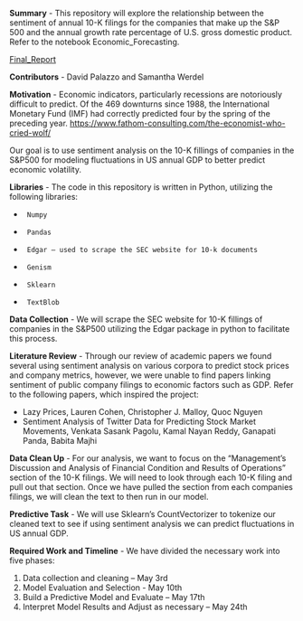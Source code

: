 
**Summary** - This repository will explore the relationship between the sentiment of annual 10-K filings for the companies that make up the S&P 500 and the annual growth rate percentage of U.S. gross domestic product. Refer to the notebook Economic_Forecasting. 

[Final_Report]([![Binder](https://mybinder.org/badge_logo.svg)](https://mybinder.org/v2/gh/davepalazzo/Sentiment_Analysis_SP_500/master?filepath=Sentiment_Analysis_Project%2FEconomic_Forecasting.ipynb))

**Contributors** - David Palazzo and Samantha Werdel 

**Motivation** - Economic indicators, particularly recessions are notoriously difficult to predict. Of the 469 downturns since 1988, the International Monetary Fund (IMF) had correctly predicted four by the spring of the preceding year.
https://www.fathom-consulting.com/the-economist-who-cried-wolf/

Our goal is to use sentiment analysis on the 10-K fillings of companies in the S&P500 for modeling fluctuations in US annual GDP to better predict economic volatility.

**Libraries** - The code in this repository is written in Python, utilizing the following libraries:
   -      Numpy
   -      Pandas
   -      Edgar – used to scrape the SEC website for 10-k documents
   -      Genism
   -      Sklearn
   -      TextBlob

**Data Collection** - We will scrape the SEC website for 10-K fillings of companies in the S&P500 utilizing the Edgar package in python to facilitate this process.

**Literature Review** - Through our review of academic papers we found several using sentiment analysis on various corpora to predict stock prices and company metrics, however, we were unable to find papers linking sentiment of public company filings to economic factors such as GDP. Refer to the following papers, which inspired the project:
 
   -  Lazy Prices, Lauren Cohen, Christopher J. Malloy, Quoc Nguyen
   -  Sentiment Analysis of Twitter Data for Predicting Stock Market Movements, Venkata Sasank Pagolu, Kamal Nayan Reddy, Ganapati Panda, Babita Majhi 

**Data Clean Up** - For our analysis, we want to focus on the “Management’s Discussion and Analysis of Financial Condition and Results of Operations” section of the 10-K filings. We will need to look through each 10-K filing and pull out that section. Once we have pulled the section from each companies filings, we will clean the text to then run in our model.

**Predictive Task** - We will use Sklearn’s CountVectorizer to tokenize our cleaned text to see if using sentiment analysis we can predict fluctuations in US annual GDP.

**Required Work and Timeline** - We have divided the necessary work into five phases:<br>

1)    Data collection and cleaning – May 3rd<br>
2)    Model Evaluation and Selection -  May 10th<br>
3)    Build a Predictive Model and Evaluate – May 17th<br>
4)    Interpret Model Results and Adjust as necessary – May 24th  


```python

```
